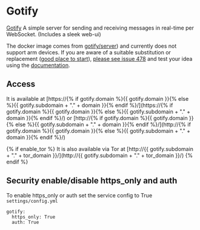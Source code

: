 # Gotify

[Gotify](https://github.com/gotify/server) A simple server for sending and receiving messages in real-time per WebSocket. (Includes a sleek web-ui)

The docker image comes from [gotify/server](https://hub.docker.com/r/gotify/server))
and currently does not support arm devices.
If you are aware of a suitable substitution or replacement ([good place to start](https://hub.docker.com/search?q=gotify%2Fserver&type=image&architecture=arm%2Carm64)),
 [please see issue 478](https://github.com/Vivumlab/VivumLab/-/issues/478)
and test your idea using the [documentation](https://vivumlab.com/development/adding_services/).

## Access

It is available at [https://{% if gotify.domain %}{{ gotify.domain }}{% else %}{{ gotify.subdomain + "." + domain }}{% endif %}/](https://{% if gotify.domain %}{{ gotify.domain }}{% else %}{{ gotify.subdomain + "." + domain }}{% endif %}/) or [http://{% if gotify.domain %}{{ gotify.domain }}{% else %}{{ gotify.subdomain + "." + domain }}{% endif %}/](http://{% if gotify.domain %}{{ gotify.domain }}{% else %}{{ gotify.subdomain + "." + domain }}{% endif %}/)

{% if enable_tor %}
It is also available via Tor at [http://{{ gotify.subdomain + "." + tor_domain }}/](http://{{ gotify.subdomain + "." + tor_domain }}/)
{% endif %}

## Security enable/disable https_only and auth

To enable https_only or auth set the service config to True
`settings/config.yml`

```
gotify:
  https_only: True
  auth: True
```
